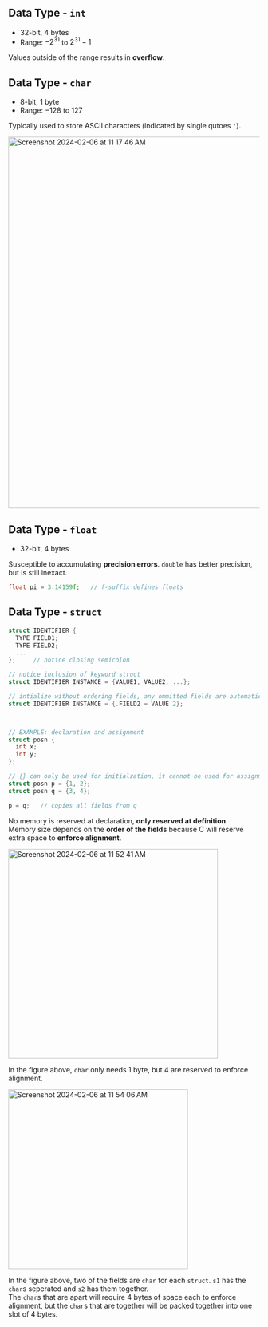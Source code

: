 ## Data Type - `int`
- 32-bit, 4 bytes
- Range: $-2^{31}$ to $2^{31}-1$
  
Values outside of the range results in **overflow**.

## Data Type - `char`
- 8-bit, 1 byte
- Range: $-128$ to $127$

Typically used to store ASCII characters (indicated by single qutoes `'`). <br>

<img width="745" alt="Screenshot 2024-02-06 at 11 17 46 AM" src="https://github.com/liuandy1207/notes/assets/72530429/d5ea6968-b052-494c-b4c9-ba8509a847f4">

## Data Type - `float`
- 32-bit, 4 bytes

Susceptible to accumulating **precision errors**. `double` has better precision, but is still inexact. 
  
```C
float pi = 3.14159f;   // f-suffix defines floats

```
## Data Type - `struct`
```C
struct IDENTIFIER {
  TYPE FIELD1;
  TYPE FIELD2;
  ...
};     // notice closing semicolon

// notice inclusion of keyword struct
struct IDENTIFIER INSTANCE = {VALUE1, VALUE2, ...}; 

// intialize without ordering fields, any ommitted fields are automatically 0
struct IDENTIFIER INSTANCE = {.FIELD2 = VALUE 2};



// EXAMPLE: declaration and assignment
struct posn {
  int x;
  int y;
};

// {} can only be used for initialzation, it cannot be used for assignment later
struct posn p = {1, 2};
struct posn q = {3, 4};

p = q;   // copies all fields from q

```

No memory is reserved at declaration, **only reserved at definition**. <br>
Memory size depends on the **order of the fields** because C will reserve extra space to **enforce alignment**. <br>

<img width="420" alt="Screenshot 2024-02-06 at 11 52 41 AM" src="https://github.com/liuandy1207/notes/assets/72530429/f0cb7b0a-0363-4d7c-96d2-88d88de9df90">

In the figure above, `char` only needs 1 byte, but 4 are reserved to enforce alignment. <br>

<img width="360" alt="Screenshot 2024-02-06 at 11 54 06 AM" src="https://github.com/liuandy1207/notes/assets/72530429/196946ad-46d1-45ae-a6c2-b0cb41f59032">

In the figure above, two of the fields are `char` for each `struct`. `s1` has the `char`s seperated and `s2` has them together. <br>
The `char`s that are apart will require 4 bytes of space each to enforce alignment, but the `char`s that are together will be packed together into one slot of 4 bytes. 













